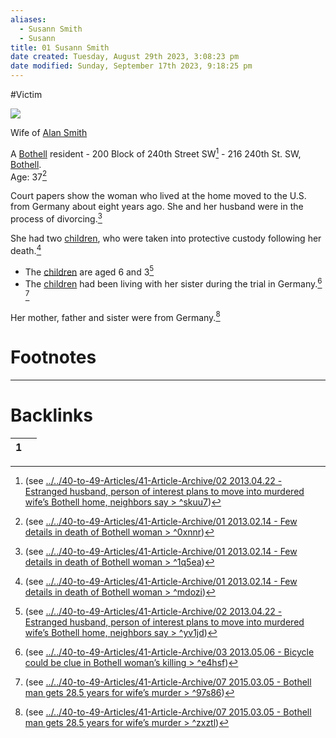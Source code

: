 ```yaml
---
aliases:
  - Susann Smith
  - Susann
title: 01 Susann Smith
date created: Tuesday, August 29th 2023, 3:08:23 pm
date modified: Sunday, September 17th 2023, 9:18:25 pm
---
```


#Victim 

![](../assets/attachments/03-Susann-Smith.jpg)

Wife of [Alan Smith](./01%20Alan%20Smith.md#)

A [Bothell](./04%20Bothell.md#) resident - 200 Block of 240th Street SW[^1] - 216 240th St. SW, [Bothell](./04%20Bothell.md#).  
Age: 37[^2] 

Court papers show the woman who lived at the home moved to the U.S. from Germany about eight years ago. She and her husband were in the process of divorcing.[^3] 

She had two [children](./07%20Children.md#), who were taken into protective custody following her death.[^4] 

- The [children](./07%20Children.md#.md#) are aged 6 and 3[^5] 
- The [children](./07%20Children.md#.md#.md#) had been living with her sister during the trial in Germany.[^6] [^7] 

Her mother, father and sister were from Germany.[^8] 
# Footnotes

[^1]: (see [../../40-to-49-Articles/41-Article-Archive/02 2013.04.22 - Estranged husband, person of interest plans to move into murdered wife’s Bothell home, neighbors say > ^skuu7](./02%202013.04.22%20-%20Estranged%20husband,%20person%20of%20interest%20plans%20to%20move%20into%20murdered%20wife’s%20Bothell%20home,%20neighbors%20say.md##^skuu7))
[^2]: (see [../../40-to-49-Articles/41-Article-Archive/01 2013.02.14 - Few details in death of Bothell woman > ^0xnnr](./01%202013.02.14%20-%20Few%20details%20in%20death%20of%20Bothell%20woman.md##^0xnnr))
[^3]: (see [../../40-to-49-Articles/41-Article-Archive/01 2013.02.14 - Few details in death of Bothell woman > ^1q5ea](./01%202013.02.14%20-%20Few%20details%20in%20death%20of%20Bothell%20woman.md##^1q5ea))
[^4]: (see [../../40-to-49-Articles/41-Article-Archive/01 2013.02.14 - Few details in death of Bothell woman > ^mdozi](./01%202013.02.14%20-%20Few%20details%20in%20death%20of%20Bothell%20woman.md##^mdozi))
[^5]: (see [../../40-to-49-Articles/41-Article-Archive/02 2013.04.22 - Estranged husband, person of interest plans to move into murdered wife’s Bothell home, neighbors say > ^yv1jd](./02%202013.04.22%20-%20Estranged%20husband,%20person%20of%20interest%20plans%20to%20move%20into%20murdered%20wife’s%20Bothell%20home,%20neighbors%20say.md##^yv1jd))
[^6]: (see [../../40-to-49-Articles/41-Article-Archive/03 2013.05.06 - Bicycle could be clue in Bothell woman’s killing > ^e4hsf](./03%202013.05.06%20-%20Bicycle%20could%20be%20clue%20in%20Bothell%20woman’s%20killing.md##^e4hsf))
[^7]: (see [../../40-to-49-Articles/41-Article-Archive/07 2015.03.05 - Bothell man gets 28.5 years for wife’s murder > ^97s86](./07%202015.03.05%20-%20Bothell%20man%20gets%2028.5%20years%20for%20wife’s%20murder.md##^97s86))
[^8]: (see [../../40-to-49-Articles/41-Article-Archive/07 2015.03.05 - Bothell man gets 28.5 years for wife’s murder > ^zxztl](./07%202015.03.05%20-%20Bothell%20man%20gets%2028.5%20years%20for%20wife’s%20murder.md##^zxztl))


---
# Backlinks
<div><table class="dataview table-view-table"><thead class="table-view-thead"><tr class="table-view-tr-header"><th class="table-view-th"><span></span><span class="dataview small-text">1</span></th><th class="table-view-th"><span></span></th></tr></thead><tbody class="table-view-tbody"></tbody></table></div>